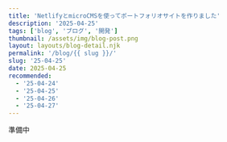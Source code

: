 ```yaml
---
title: 'NetlifyとmicroCMSを使ってポートフォリオサイトを作りました'
description: '2025-04-25'
tags: ['blog', 'ブログ', '開発']
thumbnail: /assets/img/blog-post.png
layout: layouts/blog-detail.njk
permalink: '/blog/{{ slug }}/'
slug: '25-04-25'
date: 2025-04-25
recommended:
  - '25-04-24'
  - '25-04-25'
  - '25-04-26'
  - '25-04-27'
---
```


準備中

